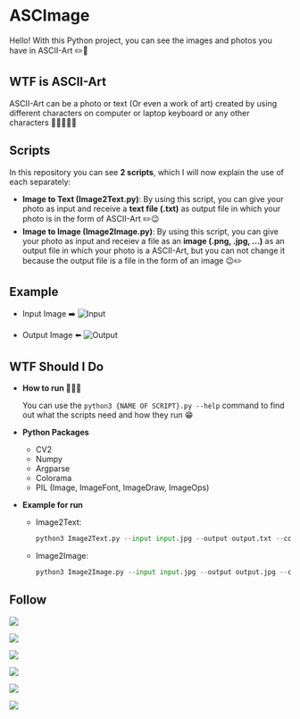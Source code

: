 # ASCImage

Hello! With this Python project, you can see the images and photos you have in ASCII-Art ✏️🤩

## WTF is ASCII-Art

ASCII-Art can be a photo or text (Or even a work of art) created by using different characters on computer or laptop keyboard or any other characters 🤔🔠🔡🔢🔣

## Scripts

In this repository you can see **2 scripts**, which I will now explain the use of each separately:

- **Image to Text (Image2Text.py)**:
  By using this script, you can give your photo as input and receive a **text file (.txt)** as output file in which your photo is in the form of ASCII-Art ✏️😉
- **Image to Image (Image2Image.py)**:
By using this script, you can give your photo as input and receiev a file as an **image (.png, .jpg, ...)** as an output file in which your photo is a ASCII-Art, but you can not change it because the output file is a file in the form of an image 😉✏️

## Example

- Input Image ➡️
  ![Input](https://uupload.ir/files/6zbj_test.png)

- Output Image ⬅️
  ![Output](https://uupload.ir/files/lkdp_result.png)

## WTF Should I Do

- **How to run 🤷🤷‍♂️**

  You can use the `python3 {NAME OF SCRIPT}.py --help` command to find out what the scripts need and how they run 😁

- **Python Packages**
  - CV2
  - Numpy
  - Argparse
  - Colorama
  - PIL (Image, ImageFont, ImageDraw, ImageOps)

- **Example for run**
  - Image2Text:
    ```python
    python3 Image2Text.py --input input.jpg --output output.txt --column 200 --mode simple
    ```
  - Image2Image:
    ```python
    python3 Image2Image.py --input input.jpg --output output.jpg --column 200 --scale 2 --background white --mode simple
    ```

## Follow

<p>
 <a href="https://repl.it/@hesamtavakoli06">
  <img src="https://img.shields.io/badge/Repl.it-gray?style=flat&logo=repl.it&labelColor=gray">
 </a>
</p>

<p>
 <a href="https://github.com/1nj3ct0rrr">
  <img src="https://img.shields.io/badge/GitHub-gray?style=flat&logo=github&labelColor=gray">
 </a>
</p>

<p>
 <a href="https://codepen.io/1nj3ct0r">
  <img src="https://img.shields.io/badge/CodePen-black?style=flat&logo=codepen&labelColor=black">
 </a>
</p>

<p>
 <a href="https://linkedin.com/in/1nj3ct0r">
  <img src="https://img.shields.io/badge/LinkedIn-blue?style=flat&logo=linkedin&labelColor=blue">
 </a>
</p>

<p>
 <a href="https://leetcode.com/1nj3ct0r/">
  <img src="https://img.shields.io/badge/LeetCode-white?style=flat&logo=leetcode&labelColor=white">
 </a>
</p>

<p>
 <a href="https://www.hackerrank.com/1nj3ct0r">
  <img src="https://img.shields.io/badge/HackerRank-black?style=flat&logo=hackerrank&labelColor=black">
 </a>
</p>
